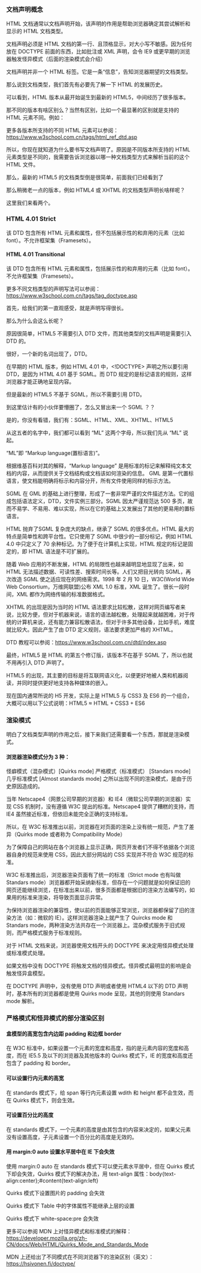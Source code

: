 ### 文档声明概念
HTML 文档通常以文档声明开始，该声明的作用是帮助浏览器确定其尝试解析和显示的 HTML 文档类型。

<!DOCTYPE html>
文档声明必须是 HTML 文档的第一行、且顶格显示，对大小写不敏感。因为任何放在 DOCTYPE 前面的东西，比如批注或 XML 声明，会令 IE9 或更早期的浏览器触发怪异模式（后面的渲染模式会介绍）

文档声明并非一个 HTML 标签。它是一条“信息”，告知浏览器期望的文档类型。

那么说到文档类型，我们首先有必要先了解一下 HTML 的发展历史。

可以看到，HTML 版本从最开始诞生到最新的 HTML5，中间经历了很多版本。

那不同的版本有啥区别么？当然有区别，比如一个最显著的区别就是支持的 HTML 元素不同。例如：


更多各版本所支持的不同 HTML 元素可以参阅：https://www.w3school.com.cn/tags/html_ref_dtd.asp

所以，你现在就知道为什么要书写文档声明了。原因是不同版本所支持的 HTML 元素类型是不同的，我需要告诉浏览器以哪一种文档类型方式来解析当前的这个 HTML 文件。

那么，最新的 HTML5 的文档类型倒是很简单，前面我们已经看到了

<!DOCTYPE html>
那么稍微老一点的版本，例如 HTML4 或 XHTML 的文档类型声明长啥样呢？

这里我们来看两个。

 ### HTML 4.01 Strict

该 DTD 包含所有 HTML 元素和属性，但不包括展示性的和弃用的元素（比如 font）。不允许框架集（Framesets）。

<!DOCTYPE HTML PUBLIC "-//W3C//DTD HTML 4.01//EN" "http://www.w3.org/TR/html4/strict.dtd">
#### HTML 4.01 Transitional

该 DTD 包含所有 HTML 元素和属性，包括展示性的和弃用的元素（比如 font）。不允许框架集（Framesets）。

<!DOCTYPE HTML PUBLIC "-//W3C//DTD HTML 4.01 Transitional//EN" 
"http://www.w3.org/TR/html4/loose.dtd">
更多不同文档类型的声明写法可以参阅：https://www.w3school.com.cn/tags/tag_doctype.asp

首先，给我们的第一直观感受，就是声明写得很长。

那么为什么会这么长呢？

原因很简单，HTML5 不需要引入 DTD 文件，而其他类型的文档声明是需要引入 DTD 的。

很好，一个新的名词出现了，DTD。

在早期的 HTML 版本，例如 HTML 4.01 中，<!DOCTYPE> 声明之所以要引用 DTD，是因为 HTML 4.01 基于 SGML。而 DTD 规定的是标记语言的规则，这样浏览器才能正确地呈现内容。

但是最新的 HTML5 不基于 SGML，所以不需要引用 DTD。

到这里估计有的小伙伴要懵圈了，怎么又冒出来一个 SGML ？？

是的，你没有看错，我们有：SGML、HTML、XML、XHTML、HTML5

从这五者的名字中，我们都可以看到 “ML” 这两个字母，所以我们先从 “ML” 说起。

“ML”即 “Markup language(置标语言)”。

根据维基百科对其的解释，“Markup language” 是用标准的标记来解释纯文本文档的内容，从而提供关于文档结构或文档该如何渲染的信息。
GML 是第一代置标语言，使文档能明确将标示和内容分开，所有文件使用同样的标示方法。

SGML 在 GML 的基础上进行整理，形成了一套非常严谨的文件描述方法。它的组成包括语法定义，DTD，文件实例三部分。SGML 因太严谨规范达 500 多页，故而不易学、不易用、难以实现，所以在它的基础上又发展出了其他的更易用的置标语言。

HTML 抛弃了SGML 复杂庞大的缺点，继承了 SGML 的很多优点。HTML 最大的特点是简单性和跨平台性。它只使用了 SGML 中很少的一部分标记，例如 HTML 4.0 中只定义了 70 余种标记。为了便于在计算机上实现，HTML 规定的标记是固定的，即 HTML 语法是不可扩展的。

随着 Web 应用的不断发展，HTML 的局限性也越来越明显地显现了出来，如 HTML 无法描述数据、可读性差、搜索时间长等。人们又把目光转向 SGML，再次改造 SGML 使之适应现在的网络需求。1998 年 2 月 10 日，W3C(World Wide Web Consortium，万维网联盟)公布 XML 1.0 标准，XML 诞生了。很长一段时间，XML 都作为网络传输的标准数据格式。

XHTML 的出现是因为当时的 HTML 语法要求比较松散，这样对网页编写者来说，比较方便，但对于机器来说，语言的语法越松散，处理起来就越困难，对于传统的计算机来说，还有能力兼容松散语法，但对于许多其他设备，比如手机，难度就比较大。因此产生了由 DTD 定义规则，语法要求更加严格的 XHTML。

DTD 教程可以参阅：https://www.w3school.com.cn/dtd/index.asp

最终，HTML5 是 HTML 的第五个修订版，该版本不在基于 SGML 了，所以也就不用再引入 DTD 声明了。

HTML5 的出现，其主要的目标是将互联网语义化，以便更好地被人类和机器阅读，并同时提供更好地支持各种媒体的嵌入。

现在国内通常所说的 H5 开发，实际上是 HTML5 与 CSS3 及 ES6 的一个组合，大概可以用以下公式说明：HTML5 ≈ HTML + CSS3 + ES6

### 渲染模式
明白了文档类型声明的作用之后，接下来我们还需要看一个东西，那就是渲染模式。

#### 浏览器渲染模式分为 3 种：

怪癖模式（混杂模式）[Quirks mode]
严格模式（标准模式） [Standars mode]
几乎标准模式 [Almost standards mode]
之所以出现不同的渲染模式，是由于历史原因造成的。

当年 Netscape4（网景公司早期的浏览器）和 IE4（微软公司早期的浏览器）实现 CSS 机制时，没有遵循 W3C 提出的标准。Netscape4 提供了糟糕的支持，而 IE4 虽然接近标准，但依旧未能完全正确的支持标准。

所以，在 W3C 标准推出以前，浏览器在对页面的渲染上没有统一规范，产生了差异（Quirks mode 或者称为 Compatibility Mode）

为了保障自己的网站在各个浏览器上显示正确，网页开发者们不得不依据各个浏览器自身的规范来使用 CSS，因此大部分网站的 CSS 实现并不符合 W3C 规范的标准。

W3C 标准推出后，浏览器渲染页面有了统一的标准（Strict mode 也有叫做 Standars mode）浏览器都开始采纳新标准，但存在一个问题就是如何保证旧的网页还能继续浏览，在标准出来以前，很多页面都是根据旧的渲染方法编写的，如果用的标准来渲染，将导致页面显示异常。

为保持浏览器渲染的兼容性，使以前的页面能够正常浏览，浏览器都保留了旧的渲染方法（如：微软的 IE）。这样浏览器渲染上就产生了 Quircks mode 和 Standars mode，两种渲染方法共存在一个浏览器上。混杂模式服务于旧式规则，而严格模式服务于标准规则。

对于 HTML 文档来说，浏览器使用文档开头的 DOCTYPE 来决定用怪异模式处理或标准模式处理。

如果文档中没有 DOCTYPE 将触发文档的怪异模式。怪异模式最明显的影响是会触发怪异盒模型。

在 DOCTYPE 声明中，没有使用 DTD 声明或者使用 HTML4 以下的 DTD 声明时，基本所有的浏览器都是使用 Quirks mode 呈现，其他的则使用 Standars mode 解析。

### 严格模式和怪异模式的部分渲染区别
#### 盒模型的高宽包含内边距 padding 和边框 border

在 W3C 标准中，如果设置一个元素的宽度和高度，指的是元素内容的宽度和高度，而在 IE5.5 及以下的浏览器及其他版本的 Quirks 模式下，IE 的宽度和高度还包含了 padding 和 border。

#### 可以设置行内元素的高宽
在 standards 模式下，给 span 等行内元素设置 wdith 和 height 都不会生效，而在 Quirks 模式下，则会生效。

#### 可设置百分比的高度
在 standards 模式下，一个元素的高度是由其包含的内容来决定的，如果父元素没有设置高度，子元素设置一个百分比的高度是无效的。

#### 用 margin:0 auto 设置水平居中在 IE 下会失效
使用 margin:0 auto 在 standards 模式下可以使元素水平居中，但在 Quirks 模式下却会失效，Quirks 模式下的解决办法，用 text-align 属性：body{text-align:center};#content{text-align:left}

Quirks 模式下设置图片的 padding 会失效

Quirks 模式下 Table 中的字体属性不能继承上层的设置

Quirks 模式下 white-space:pre 会失效

更多可以参阅 MDN 上对怪异模式和标准模式的解释：https://developer.mozilla.org/zh-CN/docs/Web/HTML/Quirks_Mode_and_Standards_Mode

MDN 上还给出了不同模式在不同浏览器下的渲染区别（英文）：https://hsivonen.fi/doctype/